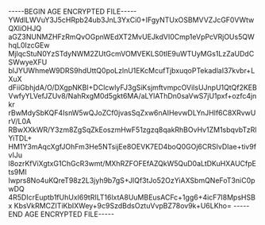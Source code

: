 -----BEGIN AGE ENCRYPTED FILE-----
YWdlLWVuY3J5cHRpb24ub3JnL3YxCi0+IFgyNTUxOSBMVVZJcGF0VWtwQXliOHJQ
aGZ3NUNMZHFzRmQvOGpnWEdXT2MvUEJkdVI0Cmp1eVpPcVRjOUs5QWhqL0IzcGEw
MjlqcStuN0YzSTdyNWM2ZUtGcmVOMVEKLS0tIE9uWTUyMGs1LzZaUDdCSWwyeXFU
blJYUWhmeW9DRS9hdUttQ0poLzlnU1EKcMcufTjbxuqoPTekadlaI37kvbr+LXuX
dFiiGbhjdA/O/DXgpNKBI+DClcwlyFJ3gSiKsjmftvmpcOVilsUJnpU1QtQf2KEB
VwfyYLVefJZUv8/NahRxgM0d5gkt6MA/aLYlAThDn0saVwS7jU1pxf+ozfc4jnkr
rBwMdySbKQF4IsnW5wQJoZCf0jvasSqZxw6nAIHevwDLYnJHlf6C8XRvwUrV/L0A
RBwXXkWR/Y3zm8ZgSqZkEoszmHwF51zgzq8qakRhBOvHv1ZM1sbqvbTzRlYiTDL+
HM1Y3mAqcXgfJOhFm3He5NTsijEe8OEVK7ED4boQ0GOj6CRSIvDIae+tiv9fvIJu
l8ozrKfViXgtxG1ChGcR3wmt/MXhRZFOFEfAZQkW5QuD0aLtDKuHXAUCfpEts9MI
Iwprs8No4uKQreT98z2L3jyh9b7gS+JlQf3tJo52OzYiAXSbmQNeFoT3niC0pwDQ
4R5DIcrEuptb1fUhUxI69tRILT16lxtA8UuMBEusACFc+1gg6+4icF7I8MpsHSBx
KbsVkRMCZITiKbIXWey+9c9SzdBdsOztuVvpBZ78ov9k+U6LKho=
-----END AGE ENCRYPTED FILE-----
